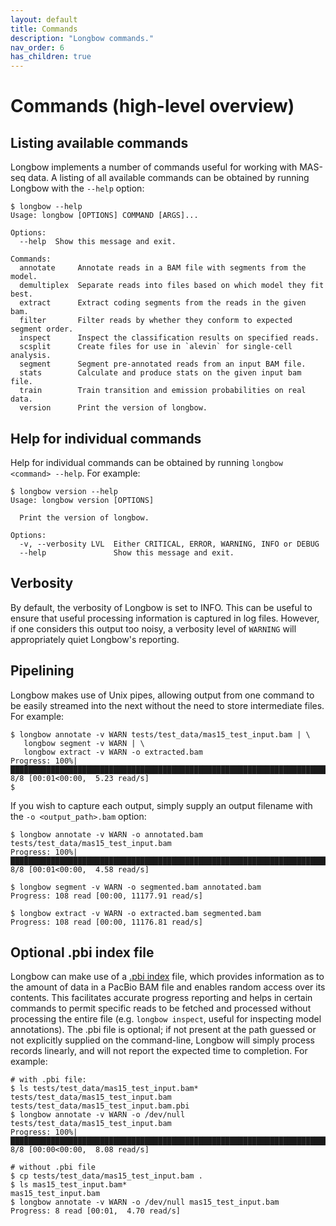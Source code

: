 ```yaml
---
layout: default
title: Commands
description: "Longbow commands."
nav_order: 6
has_children: true
---
```


# Commands (high-level overview)

## Listing available commands

Longbow implements a number of commands useful for working with MAS-seq data. A listing of all available commands can be obtained by running Longbow with the `--help` option:

```shell
$ longbow --help
Usage: longbow [OPTIONS] COMMAND [ARGS]...

Options:
  --help  Show this message and exit.

Commands:
  annotate     Annotate reads in a BAM file with segments from the model.
  demultiplex  Separate reads into files based on which model they fit best.
  extract      Extract coding segments from the reads in the given bam.
  filter       Filter reads by whether they conform to expected segment order.
  inspect      Inspect the classification results on specified reads.
  scsplit      Create files for use in `alevin` for single-cell analysis.
  segment      Segment pre-annotated reads from an input BAM file.
  stats        Calculate and produce stats on the given input bam file.
  train        Train transition and emission probabilities on real data.
  version      Print the version of longbow.
```

## Help for individual commands

Help for individual commands can be obtained by running `longbow <command> --help`. For example:

```shell
$ longbow version --help
Usage: longbow version [OPTIONS]

  Print the version of longbow.

Options:
  -v, --verbosity LVL  Either CRITICAL, ERROR, WARNING, INFO or DEBUG
  --help               Show this message and exit.
```

## Verbosity

By default, the verbosity of Longbow is set to INFO. This can be useful to ensure that useful processing information is captured in log files. However, if one considers this output too noisy, a verbosity level of `WARNING` will appropriately quiet Longbow's reporting.

## Pipelining

Longbow makes use of Unix pipes, allowing output from one command to be easily streamed into the next without the need to store intermediate files.  For example:

```shell
$ longbow annotate -v WARN tests/test_data/mas15_test_input.bam | \
   longbow segment -v WARN | \
   longbow extract -v WARN -o extracted.bam
Progress: 100%|██████████████████████████████████████████████████████████████████████████████| 8/8 [00:01<00:00,  5.23 read/s]
$
```

If you wish to capture each output, simply supply an output filename with the `-o <output_path>.bam` option:

```
$ longbow annotate -v WARN -o annotated.bam tests/test_data/mas15_test_input.bam
Progress: 100%|██████████████████████████████████████████████████████████████████████████████| 8/8 [00:01<00:00,  4.58 read/s]

$ longbow segment -v WARN -o segmented.bam annotated.bam
Progress: 108 read [00:00, 11177.91 read/s]

$ longbow extract -v WARN -o extracted.bam segmented.bam
Progress: 108 read [00:00, 11176.81 read/s]
```

## Optional .pbi index file

Longbow can make use of a [.pbi index](https://pbbam.readthedocs.io/en/latest/tools/pbindex.html) file, which provides information as to the amount of data in a PacBio BAM file and enables random access over its contents. This facilitates accurate progress reporting and helps in certain commands to permit specific reads to be fetched and processed without processing the entire file (e.g. `longbow inspect`, useful for inspecting model annotations).  The .pbi file is optional; if not present at the path guessed or not explicitly supplied on the command-line, Longbow will simply process records linearly, and will not report the expected time to completion.  For example:

```shell
# with .pbi file:
$ ls tests/test_data/mas15_test_input.bam*
tests/test_data/mas15_test_input.bam  tests/test_data/mas15_test_input.bam.pbi
$ longbow annotate -v WARN -o /dev/null tests/test_data/mas15_test_input.bam
Progress: 100%|██████████████████████████████████████████████████████████████████████████████| 8/8 [00:00<00:00,  8.08 read/s]

# without .pbi file
$ cp tests/test_data/mas15_test_input.bam .
$ ls mas15_test_input.bam*
mas15_test_input.bam
$ longbow annotate -v WARN -o /dev/null mas15_test_input.bam
Progress: 8 read [00:01,  4.70 read/s]
```